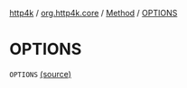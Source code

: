 [http4k](../../index.md) / [org.http4k.core](../index.md) / [Method](index.md) / [OPTIONS](./-o-p-t-i-o-n-s.md)

# OPTIONS

`OPTIONS` [(source)](https://github.com/http4k/http4k/blob/master/http4k-core/src/main/kotlin/org/http4k/core/http.kt#L159)